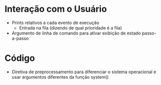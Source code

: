 # Interação com o Usuário

- Prints relativos a cada evento de execução
  - Entrada na fila (dizendo de qual prioridade é a fila)
- Argumento de linha de comando para ativar exibição de estado passo-a-passo

# Código

- Diretiva de preprocessamento para diferenciar o sistema operacional e usar argumentos diferentes da função system()

